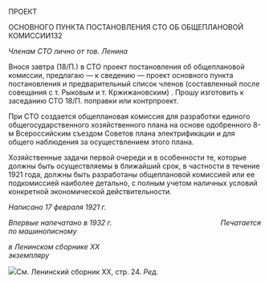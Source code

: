 ПРОЕКТ

ОСНОВНОГО ПУНКТА ПОСТАНОВЛЕНИЯ СТО ОБ ОБЩЕПЛАНОВОЙ КОМИССИИ132

_Членам СТО лично от тов. Ленина_

Внося завтра (18/П.) в СТО проект постановления об общеплановой комиссии, пред­лагаю — к сведению — проект основного пункта постановления и предварительный список членов (составленный после совещания с т. Рыковым и т. Кржижановским) . Прошу изготовить к заседанию СТО 18/П. поправки или контрпроект.

При СТО создается общеплановая комиссия для разработки единого общегосударст­венного хозяйственного плана на основе одобренного 8-м Всероссийским съездом Со­ветов плана электрификации и для общего наблюдения за осуществлением этого плана.

Хозяйственные задачи первой очереди и в особенности те, которые должны быть осуществляемы в ближайший срок, в частности в течение 1921 года, должны быть раз­работаны общеплановой комиссией или ее подкомиссией наиболее детально, с полным учетом наличных условий конкретной экономической действительности.

_Написано 17 февраля 1921 г._

_Впервые напечатано в 1932 г.                                                       Печатается по машинописному_

_в Ленинском сборнике_ _XX_                                                                              _экземпляру_

![](file:///C:/Users/bot32/AppData/Local/Temp/msohtmlclip1/01/clip_image001.png)См. Ленинский сборник XX, стр. 24. _Ред._